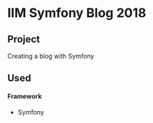 # IIM Symfony Blog 2018
## Project

Creating a blog with Symfony

## Used 
#### Framework
* Symfony
